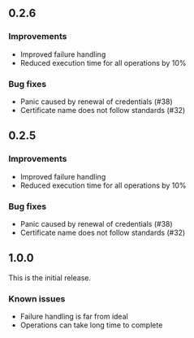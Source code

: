 ## 0.2.6

### Improvements

* Improved failure handling
* Reduced execution time for all operations by 10%

### Bug fixes

* Panic caused by renewal of credentials (#38)
* Certificate name does not follow standards (#32)

## 0.2.5

### Improvements

* Improved failure handling
* Reduced execution time for all operations by 10%

### Bug fixes

* Panic caused by renewal of credentials (#38)
* Certificate name does not follow standards (#32)

## 1.0.0

This is the initial release.

### Known issues

* Failure handling is far from ideal
* Operations can take long time to complete
